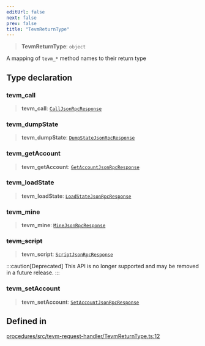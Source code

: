 ```yaml
---
editUrl: false
next: false
prev: false
title: "TevmReturnType"
---
```


> **TevmReturnType**: `object`

A mapping of `tevm_*` method names to their return type

## Type declaration

### tevm\_call

> **tevm\_call**: [`CallJsonRpcResponse`](/reference/tevm/procedures/type-aliases/calljsonrpcresponse/)

### tevm\_dumpState

> **tevm\_dumpState**: [`DumpStateJsonRpcResponse`](/reference/tevm/procedures/type-aliases/dumpstatejsonrpcresponse/)

### tevm\_getAccount

> **tevm\_getAccount**: [`GetAccountJsonRpcResponse`](/reference/tevm/procedures/type-aliases/getaccountjsonrpcresponse/)

### tevm\_loadState

> **tevm\_loadState**: [`LoadStateJsonRpcResponse`](/reference/tevm/procedures/type-aliases/loadstatejsonrpcresponse/)

### tevm\_mine

> **tevm\_mine**: [`MineJsonRpcResponse`](/reference/tevm/procedures/type-aliases/minejsonrpcresponse/)

### ~~tevm\_script~~

> **tevm\_script**: [`ScriptJsonRpcResponse`](/reference/tevm/procedures/type-aliases/scriptjsonrpcresponse/)

:::caution[Deprecated]
This API is no longer supported and may be removed in a future release.
:::

### tevm\_setAccount

> **tevm\_setAccount**: [`SetAccountJsonRpcResponse`](/reference/tevm/procedures/type-aliases/setaccountjsonrpcresponse/)

## Defined in

[procedures/src/tevm-request-handler/TevmReturnType.ts:12](https://github.com/evmts/tevm-monorepo/blob/main/packages/procedures/src/tevm-request-handler/TevmReturnType.ts#L12)
